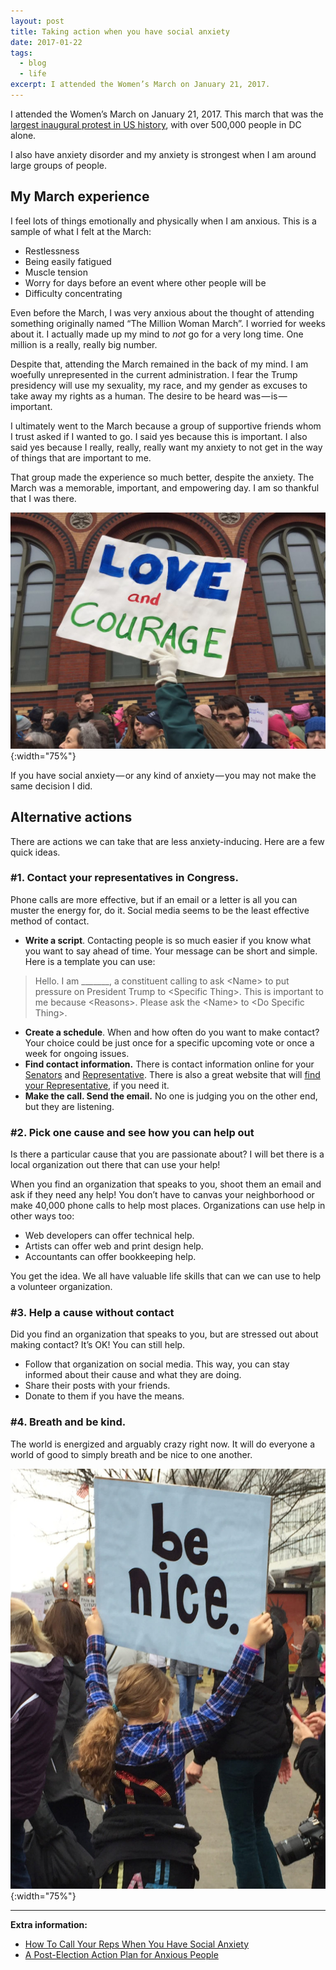 ```yaml
---
layout: post
title: Taking action when you have social anxiety
date: 2017-01-22
tags:
  - blog
  - life
excerpt: I attended the Women’s March on January 21, 2017.
---
```


I attended the Women’s March on January 21, 2017. This march that was the [largest inaugural protest in US history](https://www.politicususa.com/2017/01/21/womens-march-biggest-protest-history-estimated-2-4-million-march.html), with over 500,000 people in DC alone.

I also have anxiety disorder and my anxiety is strongest when I am around large groups of people.

## My March experience
I feel lots of things emotionally and physically when I am anxious. This is a sample of what I felt at the March:

* Restlessness
* Being easily fatigued
* Muscle tension
* Worry for days before an event where other people will be
* Difficulty concentrating

Even before the March, I was very anxious about the thought of attending something originally named “The Million Woman March”. I worried for weeks about it. I actually made up my mind to <em>not</em> go for a very long time. One million is a really, really big number.

Despite that, attending the March remained in the back of my mind. I am woefully unrepresented in the current administration. I fear the Trump presidency will use my sexuality, my race, and my gender as excuses to take away my rights as a human. The desire to be heard was — is — important.

I ultimately went to the March because a group of supportive friends whom I trust asked if I wanted to go. I said yes because this is important. I also said yes because I really, really, really want my anxiety to not get in the way of things that are important to me.

That group made the experience so much better, despite the anxiety. The March was a memorable, important, and empowering day. I am so thankful that I was there.

![Protester holding a sign with the text Love and Courage](/assets/images/posts/womens-march-01.jpg){:width="75%"}

If you have social anxiety — or any kind of anxiety — you may not make the same decision I did.

## Alternative actions

There are actions we can take that are less anxiety-inducing. Here are a few quick ideas.

### #1. Contact your representatives in Congress.

Phone calls are more effective, but if an email or a letter is all you can muster the energy for, do it. Social media seems to be the least effective method of contact.

* **Write a script**. Contacting people is so much easier if you know what you want to say ahead of time. Your message can be short and simple. Here is a template you can use:

<blockquote>Hello. I am _______, a constituent calling to ask &lt;Name&gt; to put pressure on President Trump to &lt;Specific Thing&gt;. This is important to me because &lt;Reasons&gt;. Please ask the &lt;Name&gt; to &lt;Do Specific Thing&gt;.</blockquote>

* **Create a schedule**. When and how often do you want to make contact? Your choice could be just once for a specific upcoming vote or once a week for ongoing issues.
* **Find contact information.** There is contact information online for your [Senators](https://www.senate.gov/senators/senators-contact.htm) and [Representative](http://www.house.gov/representatives/). There is also a great website that will [find your Representative](http://www.house.gov/representatives/find/), if you need it.
* **Make the call. Send the email.** No one is judging you on the other end, but they are listening.

### #2. Pick one cause and see how you can help out

Is there a particular cause that you are passionate about? I will bet there is a local organization out there that can use your help!

When you find an organization that speaks to you, shoot them an email and ask if they need any help! You don’t have to canvas your neighborhood or make 40,000 phone calls to help most places. Organizations can use help in other ways too:

* Web developers can offer technical help.
* Artists can offer web and print design help.
* Accountants can offer bookkeeping help.

You get the idea. We all have valuable life skills that can we can use to help a volunteer organization.

### #3. Help a cause without contact

Did you find an organization that speaks to you, but are stressed out about making contact? It’s OK! You can still help.

* Follow that organization on social media. This way, you can stay informed about their cause and what they are doing.
* Share their posts with your friends.
* Donate to them if you have the means.

### #4. Breath and be kind.
The world is energized and arguably crazy right now. It will do everyone a world of good to simply breath and be nice to one another.

![Young girl holding a sign saying Be Nice](/assets/images/posts/womens-march-02.jpg){:width="75%"}

---

**Extra information:**

* [How To Call Your Reps When You Have Social Anxiety](http://www.metafilter.com/163525/How-To-Call-Your-Reps-When-You-Have-Social-Anxiety)
* [A Post-Election Action Plan for Anxious People](http://nymag.com/thecut/2016/11/a-post-election-action-plan-for-anxious-people.html)
